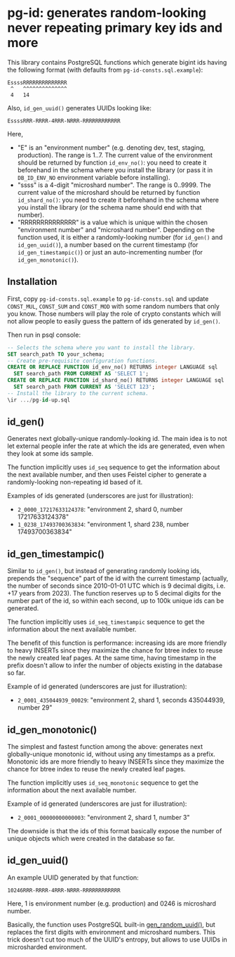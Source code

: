 # pg-id: generates random-looking never repeating primary key ids and more

This library contains PostgreSQL functions which generate bigint ids having the
following format (with defaults from `pg-id-consts.sql.example`):

```
EssssRRRRRRRRRRRRRR
 ^   ^^^^^^^^^^^^^^
 4   14
```

Also, `id_gen_uuid()` generates UUIDs looking like:

```
EssssRRR-RRRR-4RRR-NRRR-RRRRRRRRRRRR
```

Here,

- "E" is an "environment number" (e.g. denoting dev, test, staging, production).
  The range is 1..7. The current value of the environment should be returned by
  function `id_env_no()`: you need to create it beforehand in the schema where
  you install the library (or pass it in `DB_ID_ENV_NO` environment variable
  before installing).
- "ssss" is a 4-digit "microshard number". The range is 0..9999. The current
  value of the microshard should be returned by function `id_shard_no()`: you
  need to create it beforehand in the schema where you install the library (or
  the schema name should end with that number).
- "RRRRRRRRRRRRRR" is a value which is unique within the chosen "environment
  number" and "microshard number". Depending on the function used, it is either
  a randomly-looking number (for `id_gen()` and `id_gen_uuid()`), a number based
  on the current timestamp (for `id_gen_timestampic()`) or just an
  auto-incrementing number (for `id_gen_monotonic()`).


## Installation

First, copy `pg-id-consts.sql.example` to `pg-id-consts.sql` and update
`CONST_MUL`, `CONST_SUM` and `CONST_MOD` with some random numbers that only you
know. Those numbers will play the role of crypto constants which will not allow
people to easily guess the pattern of ids generated by `id_gen()`.

Then run in psql console:

```sql
-- Selects the schema where you want to install the library.
SET search_path TO your_schema;
-- Create pre-requisite configuration functions.
CREATE OR REPLACE FUNCTION id_env_no() RETURNS integer LANGUAGE sql
  SET search_path FROM CURRENT AS 'SELECT 1';
CREATE OR REPLACE FUNCTION id_shard_no() RETURNS integer LANGUAGE sql
  SET search_path FROM CURRENT AS 'SELECT 123';
-- Install the library to the current schema.
\ir .../pg-id-up.sql
```


## id_gen()

Generates next globally-unique randomly-looking id. The main idea is to not let
external people infer the rate at which the ids are generated, even when they
look at some ids sample.

The function implicitly uses `id_seq` sequence to get the information about the
next available number, and then uses Feistel cipher to generate a
randomly-looking non-repeating id based of it.

Examples of ids generated (underscores are just for illustration):

- `2_0000_17217633124378`: "environment 2, shard 0, number 17217633124378"
- `1_0238_17493700363834`: "environment 1, shard 238, number 17493700363834"


## id_gen_timestampic()

Similar to `id_gen()`, but instead of generating randomly looking ids, prepends
the "sequence" part of the id with the current timestamp (actually, the number
of seconds since 2010-01-01 UTC which is 9 decimal digits, i.e. +17 years from
2023). The function reserves up to 5 decimal digits for the number part of the
id, so within each second, up to 100k unique ids can be generated.

The function implicitly uses `id_seq_timestampic` sequence to get the
information about the next available number.

The benefit of this function is performance: increasing ids are more friendly to
heavy INSERTs since they maximize the chance for btree index to reuse the newly
created leaf pages. At the same time, having timestamp in the prefix doesn't
allow to infer the number of objects existing in the database so far.

Example of id generated (underscores are just for illustration):

- `2_0001_435044939_00029`: "environment 2, shard 1, seconds 435044939, number 29"


## id_gen_monotonic()

The simplest and fastest function among the above: generates next
globally-unique monotonic id, without using any timestamps as a prefix.
Monotonic ids are more friendly to heavy INSERTs since they maximize the chance
for btree index to reuse the newly created leaf pages.

The function implicitly uses `id_seq_monotonic` sequence to get the information
about the next available number.

Example of id generated (underscores are just for illustration):

- `2_0001_00000000000003`: "environment 2, shard 1, number 3"

The downside is that the ids of this format basically expose the number of
unique objects which were created in the database so far.


## id_gen_uuid()

An example UUID generated by that function:

```
10246RRR-RRRR-4RRR-NRRR-RRRRRRRRRRRR
```

Here, 1 is environment number (e.g. production) and 0246 is microshard number.

Basically, the function uses PostgreSQL built-in
[gen_random_uuid()](https://www.postgresql.org/docs/current/functions-uuid.html),
but replaces the first digits with environment and microshard numbers. This
trick doesn't cut too much of the UUID's entropy, but allows to use UUIDs in
microsharded environment.

